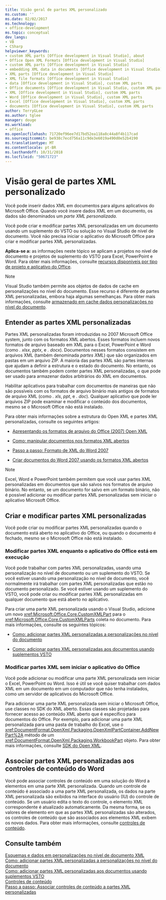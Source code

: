 ```yaml
---
title: Visão geral de partes XML personalizado
ms.custom: ''
ms.date: 02/02/2017
ms.technology:
- office-development
ms.topic: conceptual
dev_langs:
- VB
- CSharp
helpviewer_keywords:
- custom XML parts [Office development in Visual Studio], about
- Office Open XML Formats [Office development in Visual Studio]
- custom XML parts [Office development in Visual Studio]
- embedding XML data in documents [Office development in Visual Studio]
- XML parts [Office development in Visual Studio]
- XML file formats [Office development in Visual Studio]
- data [Office development in Visual Studio], custom XML parts
- Office documents [Office development in Visual Studio, custom XML parts
- XML [Office development in Visual Studio], custom XML parts
- Word [Office development in Visual Studio], custom XML parts
- Excel [Office development in Visual Studio], custom XML parts
- documents [Office development in Visual Studio], custom XML parts
author: TerryGLee
ms.author: tglee
manager: douge
ms.workload:
- office
ms.openlocfilehash: 71720ef96ee7d17bd52ea118a8c44a8f4b117cad
ms.sourcegitcommit: be938c7ecd756a11c9de3e6019a490d0e52b4190
ms.translationtype: MT
ms.contentlocale: pt-BR
ms.lasthandoff: 10/31/2018
ms.locfileid: "50671723"
---
```

# <a name="custom-xml-parts-overview"></a>Visão geral de partes XML personalizado
  Você pode inserir dados XML em documentos para alguns aplicativos do Microsoft Office. Quando você insere dados XML em um documento, os dados são denominados um *parte XML personalizada*.  
  
 Você pode criar e modificar partes XML personalizadas em um documento usando um suplemento do VSTO ou solução no Visual Studio de nível de documento. Você não precisa iniciar o aplicativo do Microsoft Office para criar e modificar partes XML personalizadas.  
  
 **Aplica-se a:** as informações neste tópico se aplicam a projetos no nível de documento e projetos de suplemento do VSTO para Excel, PowerPoint e Word. Para obter mais informações, consulte [recursos disponíveis por tipo de projeto e aplicativo do Office](../vsto/features-available-by-office-application-and-project-type.md).  
  
> [!NOTE]  
>  Visual Studio também permite aos objetos de dados de cache em personalizações no nível do documento. Esse recurso é diferente de partes XML personalizadas, embora haja algumas semelhanças. Para obter mais informações, consulte [armazenado em cache dados personalizações no nível do documento](../vsto/cached-data-in-document-level-customizations.md).  
  
## <a name="understand-custom-xml-parts"></a>Entender as partes XML personalizadas  
 Partes XML personalizadas foram introduzidas no 2007 Microsoft Office system, junto com os formatos XML abertos. Esses formatos incluem novos formatos de arquivo baseado em XML para o Excel, PowerPoint e Word (como *. xlsx*, *pptx*, e *. docx*). Documentos nesses formatos consistem em arquivos XML (também denominada *partes XML*) que são organizados em pastas em um arquivo ZIP. A maioria das partes XML são partes internas que ajudam a definir a estrutura e o estado do documento. No entanto, os documentos também podem conter partes XML personalizadas, o que pode ser usado para armazenar dados arbitrários do XML em documentos.  
  
 Habilitar aplicativos para trabalhar com documentos de maneiras que não são possíveis com os formatos de arquivo binário mais antigos de formatos de arquivo XML (como *. xls*, *ppt*, e *. doc*). Qualquer aplicativo que pode ler arquivos ZIP pode examinar e modificar o conteúdo dos documentos, mesmo se o Microsoft Office não está instalado.  
  
 Para obter mais informações sobre a estrutura do Open XML e partes XML personalizadas, consulte os seguintes artigos:  
  
-   [Apresentando os formatos de arquivo do Office (2007) Open XML](/previous-versions/office/developer/office-2007/aa338205(v=office.12))  
  
-   [Como: manipular documentos nos formatos XML abertos](/previous-versions/office/developer/office-2007/aa982683(v=office.12))  
  
-   [Passo a passo: Formato de XML do Word 2007](/previous-versions/office/developer/office-2007/bb266220(v=office.12))  
  
-   [Criar documentos do Word 2007 usando os formatos XML abertos](/previous-versions/office/developer/office-2007/bb264572(v=office.12))  
  
> [!NOTE]  
>  Excel, Word e PowerPoint também permitem que você usar partes XML personalizadas em documentos que são salvos nos formatos de arquivo binário. No entanto, se um documento for salvo em um formato binário, não é possível adicionar ou modificar partes XML personalizadas sem iniciar o aplicativo Microsoft Office.  
  
## <a name="create-and-modify-custom-xml-parts"></a>Criar e modificar partes XML personalizadas  
 Você pode criar ou modificar partes XML personalizadas quando o documento está aberto no aplicativo do Office, ou quando o documento é fechado, mesmo se o Microsoft Office não está instalado.  
  
### <a name="modify-xml-parts-while-the-office-application-is-running"></a>Modificar partes XML enquanto o aplicativo do Office está em execução  
 Você pode trabalhar com partes XML personalizadas, usando uma personalização no nível de documento ou um suplemento do VSTO. Se você estiver usando uma personalização no nível de documento, você normalmente irá trabalhar com partes XML personalizadas que estão no documento personalizado. Se você estiver usando um suplemento do VSTO, você pode criar ou modificar partes XML personalizadas em qualquer documento que está aberto no aplicativo.  
  
 Para criar uma parte XML personalizada usando o Visual Studio, adicione um novo <xref:Microsoft.Office.Core.CustomXMLPart> para o <xref:Microsoft.Office.Core.CustomXMLParts> coleta no documento. Para mais informações, consulte os seguintes tópicos:  
  
-   [Como: adicionar partes XML personalizadas a personalizações no nível do documento](../vsto/how-to-add-custom-xml-parts-to-document-level-customizations.md)  
  
-   [Como: adicionar partes XML personalizadas aos documentos usando suplementos VSTO](../vsto/how-to-add-custom-xml-parts-to-documents-by-using-vsto-add-ins.md)  
  
### <a name="modify-xml-parts-without-starting-the-office-application"></a>Modificar partes XML sem iniciar o aplicativo do Office  
 Você pode adicionar ou modificar uma parte XML personalizada sem iniciar o Excel, PowerPoint ou Word. Isso é útil se você quiser trabalhar com dados XML em um documento em um computador que não tenha instalados, como um servidor de aplicativos do Microsoft Office.  
  
 Para adicionar uma parte XML personalizada sem iniciar o Microsoft Office, use classes no SDK do XML aberto. Essas classes são projetadas para fornecer acesso ao conteúdo XML aberto que é específico para documentos do Office. Por exemplo, para adicionar uma parte XML personalizada para uma pasta de trabalho do Excel, use o <xref:DocumentFormat.OpenXml.Packaging.OpenXmlPartContainer.AddNewPart%2A> método de um <xref:DocumentFormat.OpenXml.Packaging.WorkbookPart> objeto. Para obter mais informações, consulte [SDK do Open XML](/office/open-xml/open-xml-sdk).  
  
## <a name="bind-custom-xml-parts-to-word-content-controls"></a>Associar partes XML personalizadas aos controles de conteúdo do Word  
 Você pode associar controles de conteúdo em uma solução do Word a elementos em uma parte XML personalizada. Quando um controle de conteúdo é associado a uma parte XML personalizada, os dados na parte XML personalizada são exibidos na interface do usuário (IU) do controle de conteúdo. Se um usuário edita o texto do controle, o elemento XML correspondente é atualizado automaticamente. Da mesma forma, se os valores de elemento em que as partes XML personalizadas são alterados, os controles de conteúdo que são associados aos elementos XML exibem os novos dados. Para obter mais informações, consulte [controles de conteúdo](../vsto/content-controls.md).  
  
## <a name="see-also"></a>Consulte também  
 [Esquemas e dados em personalizações no nível de documento XML](../vsto/xml-schemas-and-data-in-document-level-customizations.md)   
 [Como: adicionar partes XML personalizadas a personalizações no nível do documento](../vsto/how-to-add-custom-xml-parts-to-document-level-customizations.md)   
 [Como: adicionar partes XML personalizadas aos documentos usando suplementos VSTO](../vsto/how-to-add-custom-xml-parts-to-documents-by-using-vsto-add-ins.md)   
 [Controles de conteúdo](../vsto/content-controls.md)   
 [Passo a passo: Associar controles de conteúdo a partes XML personalizadas](../vsto/walkthrough-binding-content-controls-to-custom-xml-parts.md)  
